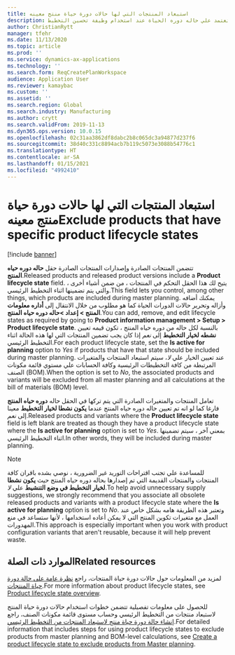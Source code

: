 ```yaml
---
title: استبعاد المنتجات التي لها حالات دورة حياة منتج معينه
description: يشرح هذا الموضوع كيفيه استبعاد المنتجات التي تعتمد علي حاله دوره الحياة عند استخدام وظيفة تحسين التخطيط.
author: ChristianRytt
manager: tfehr
ms.date: 11/13/2020
ms.topic: article
ms.prod: ''
ms.service: dynamics-ax-applications
ms.technology: ''
ms.search.form: ReqCreatePlanWorkspace
audience: Application User
ms.reviewer: kamaybac
ms.custom: ''
ms.assetid: ''
ms.search.region: Global
ms.search.industry: Manufacturing
ms.author: crytt
ms.search.validFrom: 2019-11-13
ms.dyn365.ops.version: 10.0.15
ms.openlocfilehash: 02c31aa3862df8dabc2b8c065dc3a94877d237f6
ms.sourcegitcommit: 38d40c331c8894acb7b119c5073e3088b54776c1
ms.translationtype: HT
ms.contentlocale: ar-SA
ms.lasthandoff: 01/15/2021
ms.locfileid: "4992410"
---
```

# <a name="exclude-products-that-have-specific-product-lifecycle-states"></a><span data-ttu-id="04c93-103">استبعاد المنتجات التي لها حالات دورة حياة منتج معينه</span><span class="sxs-lookup"><span data-stu-id="04c93-103">Exclude products that have specific product lifecycle states</span></span>

[!include [banner](../../includes/banner.md)]

<span data-ttu-id="04c93-104">تتضمن المنتجات الصادرة وإصدارات المنتجات الصادرة حقل **حاله دوره حياه المنتج**.</span><span class="sxs-lookup"><span data-stu-id="04c93-104">Released products and released product versions include a **Product lifecycle state** field.</span></span> <span data-ttu-id="04c93-105">يتيح لك هذا الحقل التحكم في المنتجات ، من ضمن أشياء أخرى ، والتي يتم تضمينها اثناء التخطيط الرئيسي.</span><span class="sxs-lookup"><span data-stu-id="04c93-105">This field lets you control, among other things, which products are included during master planning.</span></span> <span data-ttu-id="04c93-106">يمكنك أضافه وأزاله وتحرير حالات الدورات الحياة كما هو مطلوب من خلال الانتقال إلى **أداره معلومات المنتج \> إعداد \>حاله دوره حياه المنتج**.</span><span class="sxs-lookup"><span data-stu-id="04c93-106">You can add, remove, and edit lifecycle states as required by going to **Product information management \> Setup \> Product lifecycle state**.</span></span> <span data-ttu-id="04c93-107">بالنسبة لكل حاله من دوره حياه المنتج ، تكون قيمه تعيين **نشطه لخيار التخطيط** إلى *نعم* إذا كان يجب تضمين المنتجات التي لها هذه الحالة اثناء التخطيط الرئيسي.</span><span class="sxs-lookup"><span data-stu-id="04c93-107">For each product lifecycle state, set the **Is active for planning** option to *Yes* if products that have that state should be included during master planning.</span></span> <span data-ttu-id="04c93-108">عند تعيين الخيار علي *لا*، سيتم استبعاد المنتجات والمتغيرات المرتبطة من كافة التخطيطات الرئيسية وكافة الحسابات علي مستوي قائمة مكونات الصنف (BOM).</span><span class="sxs-lookup"><span data-stu-id="04c93-108">When the option is set to *No*, the associated products and variants will be excluded from all master planning and all calculations at the bill of materials (BOM) level.</span></span>

<span data-ttu-id="04c93-109">تعامل المنتجات والمتغيرات الصادرة التي يتم تركها في الحقل حاله **دوره حياه المنتج** فارغا كما لو انه تم تعيين حاله دوره حياه المنتج عندما **يكون نشطا لخيار التخطيط** معينا إلى *نعم*.</span><span class="sxs-lookup"><span data-stu-id="04c93-109">Released products and variants where the **Product lifecycle state** field is left blank are treated as though they have a product lifecycle state where the **Is active for planning** option is set to *Yes*.</span></span> <span data-ttu-id="04c93-110">بمعني آخر ، سيتم تضمينها اثناء التخطيط الرئيسي.</span><span class="sxs-lookup"><span data-stu-id="04c93-110">In other words, they will be included during master planning.</span></span>

> [!NOTE]
> <span data-ttu-id="04c93-111">للمساعدة علي تجنب اقتراحات التوريد غير الضرورية ، نوصي بشده باقران كافة المنتجات والمنتجات القديمة التي تم إصدارها بحاله دوره حياه المنتج حيث **يكون نشطا لخيار التخطيط في وضع التنشيط** علي *لا*.</span><span class="sxs-lookup"><span data-stu-id="04c93-111">To help avoid unnecessary supply suggestions, we strongly recommend that you associate all obsolete released products and variants with a product lifecycle state where the **Is active for planning** option is set to *No*.</span></span> <span data-ttu-id="04c93-112">وتعتبر هذه الطريقة هامه بشكل خاص عند العمل مع متغيرات تكوين المنتج التي لا يمكن أعاده استخدامها ، لأنها ستساعد في منع المهدورات.</span><span class="sxs-lookup"><span data-stu-id="04c93-112">This approach is especially important when you work with product configuration variants that aren't reusable, because it will help prevent waste.</span></span>

## <a name="related-resources"></a><span data-ttu-id="04c93-113">الموارد ذات الصلة</span><span class="sxs-lookup"><span data-stu-id="04c93-113">Related resources</span></span>

<span data-ttu-id="04c93-114">لمزيد من المعلومات حول حالات دورة حياة المنتجات، راجع [‏‫نظرة عامة على حالة دورة حياة المنتجات‬](../../pim/product-lifecycle.md).</span><span class="sxs-lookup"><span data-stu-id="04c93-114">For more information about product lifecycle states, see [Product lifecycle state overview](../../pim/product-lifecycle.md).</span></span>

<span data-ttu-id="04c93-115">للحصول على معلومات تفصيلية تتضمن خطوات استخدام حالات دورة حياة المنتج لاستبعاد منتجات من التخطيط الرئيسي وحساب مستوى قائمة مكونات الصنف، راجع [إنشاء حالة دورة حياة منتج لاستبعاد المنتجات من التخطيط الرئيسي](../../pim/tasks/exclude-products-master-planning.md).</span><span class="sxs-lookup"><span data-stu-id="04c93-115">For detailed information that includes steps for using product lifecycle states to exclude products from master planning and BOM-level calculations, see [Create a product lifecycle state to exclude products from Master planning](../../pim/tasks/exclude-products-master-planning.md).</span></span>
